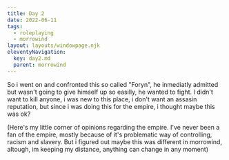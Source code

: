 ```yaml
---
title: Day 2
date: 2022-06-11
tags:
  - roleplaying
  - morrowind
layout: layouts/windowpage.njk
eleventyNavigation:
  key: day2.md
  parent: morrowind
---
```


So i went on and confronted this so called "Foryn", he inmediatly admitted but wasn't going to give himself up so easilly, he wanted to fight. I didn't want to kill anyone, i was new to this place, i don't want an assasin reputation, but since i was doing this for the empire, i thought maybe this was ok?

(Here's my little corner of opinions regarding the empire. I've never been a fan of the empire, mostly because of it's problematic way of controlling, racism and slavery. But i figured out maybe this was different in morrowind, altough, im keeping my distance, anything can change in any moment)

